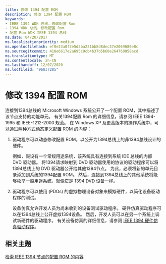 ```yaml
---
title: 修改 1394 配置 ROM
description: 修改 1394 配置 ROM
keywords:
- IEEE 1394 WDK 总线，修改配置 Rom
- 1394 WDK 总线，修改配置 Rom
- 配置 Rom WDK IEEE 1394 总线
ms.date: 04/20/2017
ms.localizationpriority: medium
ms.openlocfilehash: ef0e23a0f3e5d2ba221bb8d8dec37e2069686e8c
ms.sourcegitcommit: 418e6617e2a695c9cb4b37b5b60e264760858acd
ms.translationtype: MT
ms.contentlocale: zh-CN
ms.lasthandoff: 12/07/2020
ms.locfileid: "96837285"
---
```

# <a name="modifying-the-1394-configuration-rom"></a>修改 1394 配置 ROM





连接到1394总线的 Microsoft Windows 系统公开了一个配置 ROM，其中描述了该节点支持的功能单元。 有关1394配置 Rom 的详细信息，请参阅 IEEE 1394-1995 和 IEEE-1212-2000 规范。 在 Windows XP 及更高版本的操作系统中，可以通过两种方式动态定义配置 ROM 的内容：

1.  驱动程序可以动态修改配置 ROM，以公开为1394总线上的非1394总线设计的硬件。

    例如，假设有一个常规用途系统，该系统具有连接到系统 IDE 总线的内部 DVD 驱动器。 将1394请求映射到 DVD 驱动器使用的协议的驱动程序可以将1394总线上的 DVD 驱动器公开给其他1394节点。 为此，必须将新的单元目录添加到系统的1394配置 ROM。 然后，连接到1394总线上的其他系统将能够枚举一般用途系统，就像它是 1394 DVD 设备一样。

2.  驱动程序可以使用 (PDOs) 的虚拟物理设备对象来模拟硬件，以简化设备驱动程序的测试。

    设备仿真允许开发人员为尚未收到的设备测试驱动程序。 硬件仿真驱动程序可以在1394总线上公开虚拟1394设备。 然后，开发人员可以在另一个系统上调试新硬件的驱动程序。 有关设备仿真的详细信息，请参阅 [IEEE 1394 硬件仿真驱动程序](./ieee-1394-hardware-emulation-drivers.md)。

## <a name="related-topics"></a>相关主题
[检索 IEEE 1394 节点的配置 ROM 的内容](./retrieving-the-contents-of-a-ieee-1394-node-s-configuration-rom.md)
